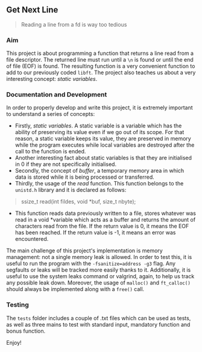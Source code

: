 ## **Get Next Line**
> Reading a line from a fd is way too tedious

### **Aim**
This project is about programming a function that returns a line read from a file descriptor. The returned line must run until a `\n` is found or until the end of file (EOF) is found.
The resulting function is a very convenient function to add to our previously coded `libft`. The project also teaches us about a very interesting concept: *static variables*.

### **Documentation and Development**
In order to properly develop and write this project, it is extremely important to understand a series of concepts:
- Firstly, *static variables*. A static variable is a variable which has the ability of preserving its value even if we go out of its scope. For that reason, a static variable keeps its value, they are preserved in memory while the program executes while local variables are destroyed after the call to the function is ended.
- Another interesting fact about static variables is that they are initialised in 0 if they are not specifically initialised.
- Secondly, the concept of *buffer*, a temporary memory area in which data is stored while it is being processed or transferred.
- Thirdly, the usage of the *read* function. This function belongs to the ``unistd.h`` library and it is declared as follows:

 > ssize_t read(int fildes, void *buf, size_t nbyte);

- This function reads data previously written to a file, stores whatever was read in a void *variable which acts as a buffer and returns the amount of characters read from the file. If the return value is 0, it means the EOF has been reached. If the return value is -1, it means an error was encountered.

The main challenge of this project's implementation is memory management: not a single memory leak is allowed. In order to test this, it is useful to run the program with the ``-fsanitize=address -g3`` flag. Any segfaults or leaks will be tracked more easily thanks to it. Additionally, it is useful to use the system leaks command or valgrind, again, to help us track any possible leak down. Moreover, the usage of ``malloc()`` and ``ft_calloc()`` should always be implemented along with a ``free()`` call.

### **Testing**
The  ``tests`` folder includes a couple of .txt files which can be used as tests, as well as three mains to test with standard input, mandatory function and bonus function. 

Enjoy!
